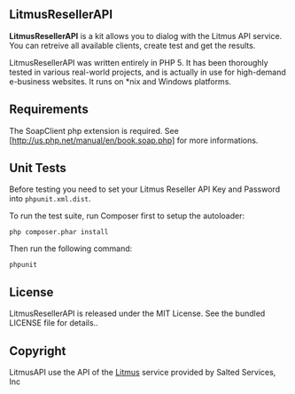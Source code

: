 LitmusResellerAPI
-----------------

**LitmusResellerAPI** is a kit allows you to dialog with the Litmus API service. You can
retreive all available clients, create test and get the results.

LitmusResellerAPI was written entirely in PHP 5.
It has been thoroughly tested in various real-world projects, and is actually in
use for high-demand e-business websites.
It runs on *nix and Windows platforms.

Requirements
------------

The SoapClient php extension is required.
See [http://us.php.net/manual/en/book.soap.php] for more informations.


Unit Tests
---------

Before testing you need to set your Litmus Reseller API Key and Password into `phpunit.xml.dist`.

To run the test suite, run Composer first to setup the autoloader:

```
php composer.phar install
```

Then run the following command:

```
phpunit
```

License
-------

LitmusResellerAPI is released under the MIT License. See the bundled LICENSE file for details..

Copyright
---------

LitmusAPI use the API of the [Litmus](http://www.litmus.com) service provided by Salted Services, Inc